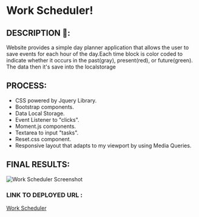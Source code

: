 # Work Scheduler!

## DESCRIPTION 📖:
Website provides a simple day planner application that allows the user to save events for each hour of the day.Each time block is color coded to indicate whether it occurs in the past(gray), present(red), or future(green). The data then it's save into the localstorage

## PROCESS:
* CSS powered by Jquery Library. 
* Bootstrap components.
* Data Local Storage.
* Event Listener to "clicks".
* Moment.js components.
* Textarea to input "tasks".
* Reset.css component.
* Responsive layout that adapts to my viewport by using Media Queries.


## FINAL RESULTS:
![Work Scheduler Screenshot]()


### LINK TO DEPLOYED URL :
[Work Scheduler](https://abanae.github.io/Work_Scheduler/)
